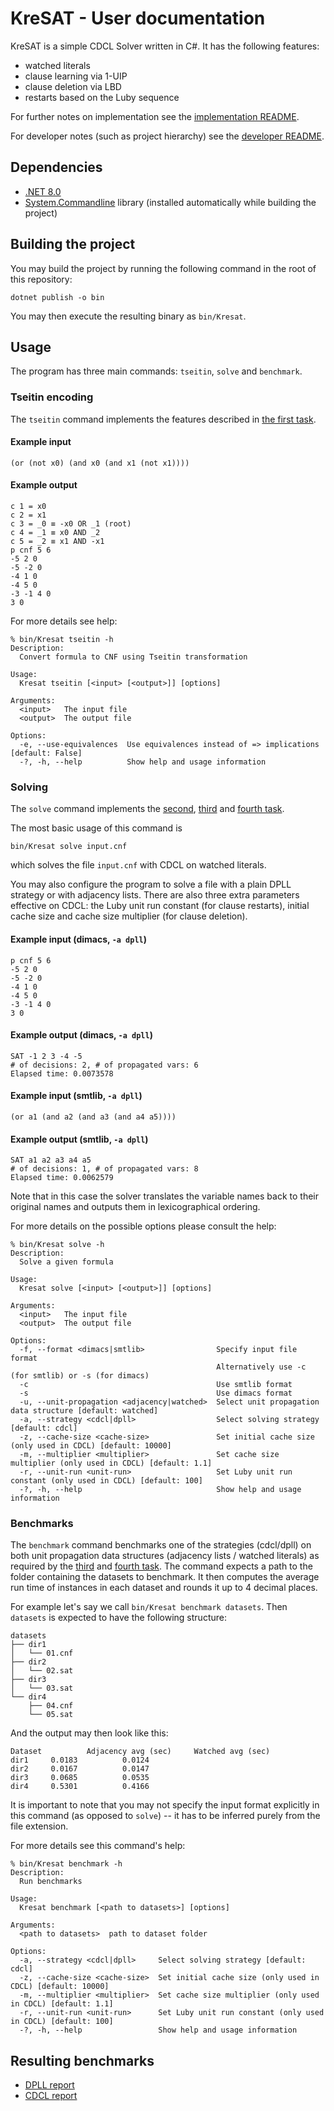 # KreSAT - User documentation

KreSAT is a simple CDCL Solver written in C#.
It has the following features:

- watched literals
- clause learning via 1-UIP
- clause deletion via LBD
- restarts based on the Luby sequence

For further notes on implementation see the [implementation README](./README_impl.md).

For developer notes (such as project hierarchy) see the [developer README](./README_dev.md).

## Dependencies
- [.NET 8.0](https://dotnet.microsoft.com/en-us/download/dotnet/8.0)
- [System.Commandline](https://www.nuget.org/packages/System.CommandLine) library (installed automatically while building the project)

## Building the project
You may build the project by running the following command in the root of this repository: 
```
dotnet publish -o bin
```
You may then execute the resulting binary as `bin/Kresat`.

## Usage
The program has three main commands: `tseitin`, `solve` and `benchmark`.
### Tseitin encoding
The `tseitin` command implements the features described in [the first task](https://ktiml.mff.cuni.cz/~kucerap/satsmt/practical/task_tseitin.php).

#### Example input
`(or (not x0) (and x0 (and x1 (not x1))))`
#### Example output
```
c 1 = x0
c 2 = x1
c 3 = _0 ≡ -x0 OR _1 (root)
c 4 = _1 ≡ x0 AND _2
c 5 = _2 ≡ x1 AND -x1
p cnf 5 6
-5 2 0
-5 -2 0
-4 1 0
-4 5 0
-3 -1 4 0
3 0
```

For more details see help:
```
% bin/Kresat tseitin -h
Description:
  Convert formula to CNF using Tseitin transformation

Usage:
  Kresat tseitin [<input> [<output>]] [options]

Arguments:
  <input>   The input file
  <output>  The output file

Options:
  -e, --use-equivalences  Use equivalences instead of => implications [default: False]
  -?, -h, --help          Show help and usage information
```

### Solving
The `solve` command  implements the [second](https://ktiml.mff.cuni.cz/~kucerap/satsmt/practical/task_dpll.php), [third](https://ktiml.mff.cuni.cz/~kucerap/satsmt/practical/task_watched.php) and [fourth task](https://ktiml.mff.cuni.cz/~kucerap/satsmt/practical/task_cdcl.php).

The most basic usage of this command is
```
bin/Kresat solve input.cnf
```
which solves the file `input.cnf` with CDCL on watched literals.

You may also configure the program to solve a file with a plain DPLL strategy or with adjacency lists.
There are also three extra parameters effective on CDCL: the Luby unit run constant (for clause restarts),
initial cache size and cache size multiplier (for clause deletion).

#### Example input (dimacs, `-a dpll`)
```
p cnf 5 6
-5 2 0
-5 -2 0
-4 1 0
-4 5 0
-3 -1 4 0
3 0
```

#### Example output (dimacs, `-a dpll`)
```
SAT -1 2 3 -4 -5
# of decisions: 2, # of propagated vars: 6
Elapsed time: 0.0073578
```

#### Example input (smtlib, `-a dpll`)
`(or a1 (and a2 (and a3 (and a4 a5))))`

#### Example output (smtlib, `-a dpll`)
```
SAT a1 a2 a3 a4 a5
# of decisions: 1, # of propagated vars: 8
Elapsed time: 0.0062579
```

Note that in this case the solver translates the variable names
back to their original names and outputs them in lexicographical ordering.

For more details on the possible options please consult the help:
```
% bin/Kresat solve -h
Description:
  Solve a given formula

Usage:
  Kresat solve [<input> [<output>]] [options]

Arguments:
  <input>   The input file
  <output>  The output file

Options:
  -f, --format <dimacs|smtlib>                Specify input file format
                                              Alternatively use -c (for smtlib) or -s (for dimacs)
  -c                                          Use smtlib format
  -s                                          Use dimacs format
  -u, --unit-propagation <adjacency|watched>  Select unit propagation data structure [default: watched]
  -a, --strategy <cdcl|dpll>                  Select solving strategy [default: cdcl]
  -z, --cache-size <cache-size>               Set initial cache size (only used in CDCL) [default: 10000]
  -m, --multiplier <multiplier>               Set cache size multiplier (only used in CDCL) [default: 1.1]
  -r, --unit-run <unit-run>                   Set Luby unit run constant (only used in CDCL) [default: 100]
  -?, -h, --help                              Show help and usage information
```

### Benchmarks
The `benchmark` command benchmarks one of the strategies (cdcl/dpll) on both unit propagation data structures (adjacency lists / watched literals) as required by the [third](https://ktiml.mff.cuni.cz/~kucerap/satsmt/practical/task_watched.php) and [fourth task](https://ktiml.mff.cuni.cz/~kucerap/satsmt/practical/task_cdcl.php).
The command expects a path to the folder containing the datasets to benchmark.
It then computes the average run time of instances in each dataset and rounds it up to 4 decimal places.

For example let's say we call `bin/Kresat benchmark datasets`.
Then `datasets` is expected to have the following structure:
```
datasets
├── dir1
│   └── 01.cnf
├── dir2
│   └── 02.sat
├── dir3
│   └── 03.sat
└── dir4
    ├── 04.cnf
    └── 05.sat
```
And the output may then look like this:
```
Dataset          Adjacency avg (sec)     Watched avg (sec)
dir1     0.0183          0.0124
dir2     0.0167          0.0147
dir3     0.0685          0.0535
dir4     0.5301          0.4166
```
It is important to note that you may not specify the input format explicitly
in this command (as opposed to `solve`) -- it has to be inferred purely from the file extension.

For more details see this command's help:
```
% bin/Kresat benchmark -h
Description:
  Run benchmarks

Usage:
  Kresat benchmark [<path to datasets>] [options]

Arguments:
  <path to datasets>  path to dataset folder

Options:
  -a, --strategy <cdcl|dpll>     Select solving strategy [default: cdcl]
  -z, --cache-size <cache-size>  Set initial cache size (only used in CDCL) [default: 10000]
  -m, --multiplier <multiplier>  Set cache size multiplier (only used in CDCL) [default: 1.1]
  -r, --unit-run <unit-run>      Set Luby unit run constant (only used in CDCL) [default: 100]
  -?, -h, --help                 Show help and usage information
```

## Resulting benchmarks
- [DPLL report](./Report_DPLL.md)
- [CDCL report](./Report_CDCL.md)
